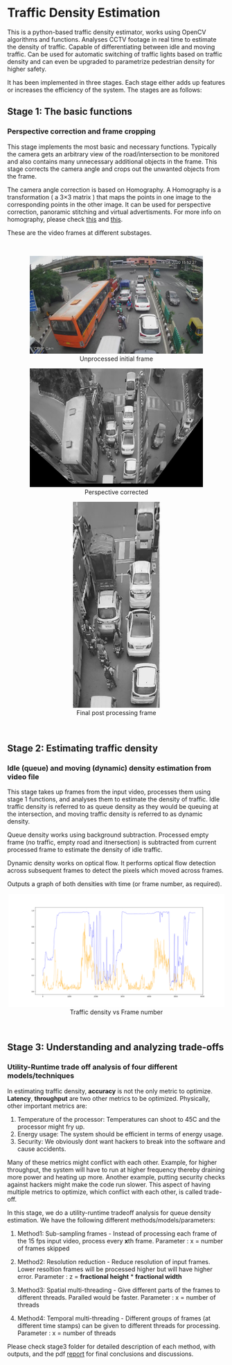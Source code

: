 # Traffic Density Estimation

This is a python-based traffic density estimator, works using OpenCV algorithms and functions. Analyses CCTV footage in real time to estimate the density of traffic. Capable of differentiating between idle and moving traffic. Can be used for automatic switching of traffic lights based on traffic density and can even be upgraded to parametrize pedestrian density for higher safety.

It has been implemented in three stages. Each stage either adds up features or increases the efficiency of the system. The stages are as follows:

## Stage 1: The basic functions
### Perspective correction and frame cropping

This stage implements the most basic and necessary functions. Typically the camera gets an arbitrary view of the road/intersection to be monitored and also contains many unnecessary additional objects in the frame. This stage corrects the camera angle and crops out the unwanted objects from the frame.

The camera angle correction is based on Homography. A Homography is a transformation ( a 3×3 matrix ) that maps the points in one image to the corresponding points in the other image. It can be used for perspective correction, panoramic stitching and virtual advertisments. For more info on homography, please check [this](https://docs.opencv.org/master/d9/dab/tutorial_homography.html) and [this](https://learnopencv.com/homography-examples-using-opencv-python-c/).


These are the video frames at different substages.

<br>
<p align="center">
  <img src="assets/stage1_traffic.jpg" width="400"/><br>
	Unprocessed initial frame
</p>

<p align="center">
  <img src="assets/stage1_traffic_perspective_corrected.jpg" width="400"/><br>
	Perspective corrected
</p>

<p align="center">
  <img src="assets/stage1_traffic_proceseed.jpg" width="200"/><br>
	Final post processing frame
</p>
<br>

## Stage 2: Estimating traffic density
### Idle (queue) and moving (dynamic) density estimation from video file

This stage takes up frames from the input video, processes them using stage 1 functions, and analyses them to estimate the density of traffic. Idle traffic density is referred to as queue density as they would be queuing at the intersection, and moving traffic density is referred to as dynamic density.

Queue density works using background subtraction. Processed empty frame (no traffic, empty road and itnersection) is subtracted from current processed frame to estimate the density of idle traffic.

Dynamic density works on optical flow. It performs optical flow detection across subsequent frames to detect the pixels which moved across frames.


Outputs a graph of both densities with time (or frame number, as required).

<p align="center">
  <img src="assets/stage2_plot.png" width="500"/><br>
	Traffic density vs Frame number
</p>
<br>

## Stage 3: Understanding and analyzing trade-offs
### Utility-Runtime trade off analysis of four different models/techniques

In estimating traffic density, **accuracy** is not the only metric to optimize. **Latency**, **throughput** are two other metrics to be optimized. Physically, other important metrics are:

1) Temperature of the processor: Temperatures can shoot to 45C and the processor might fry up.
2) Energy usage: The system should be efficient in terms of energy usage.
3) Security: We obviously dont want hackers to break into the software and cause accidents.

Many of these metrics might conflict with each other. Example, for higher throughput, the system will have to run at higher frequency thereby draining more power and heating up more. Another example, putting security checks against hackers might make the code run slower. This aspect of having multiple metrics to optimize, which conflict with each other, is called trade-off.

In this stage, we do a utility-runtime tradeoff analysis for queue density estimation. We have the following different methods/models/parameters:

1) Method1: Sub-sampling frames - Instead of processing each frame of the 15 fps input video, process every **x**th frame.
Parameter : x = number of frames skipped

2) Method2: Resolution reduction - Reduce resolution of input frames. Lower resoltion frames will be processed higher but will have higher error.
Parameter : z = **fractional height** * **fractional width**

3) Method3: Spatial multi-threading - Give different parts of the frames to different threads. Paralled would be faster.
Parameter : x = number of threads

4) Method4: Temporal multi-threading - Different groups of frames (at different time stamps) can be given to different threads for processing.
Parameter : x = number of threads


Please check stage3 folder for detailed description of each method, with outputs, and the pdf [report](Stage3/Report.pdf) for final conclusions and discussions.
